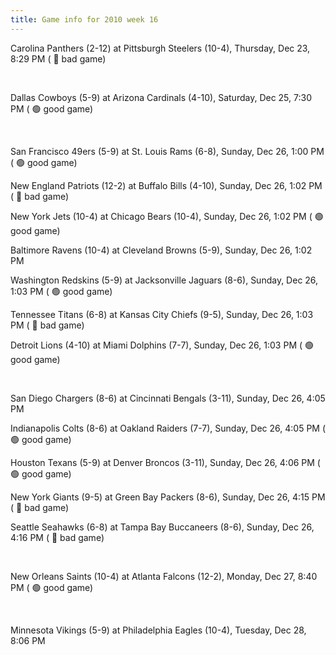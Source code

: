 ```yaml
---
title: Game info for 2010 week 16
---
```

Carolina Panthers (2-12) at Pittsburgh Steelers (10-4), Thursday, Dec 23, 8:29 PM (	:red_circle: bad game)


<br/>

Dallas Cowboys (5-9) at Arizona Cardinals (4-10), Saturday, Dec 25, 7:30 PM (	:green_circle: good game)


<br/>

San Francisco 49ers (5-9) at St. Louis Rams (6-8), Sunday, Dec 26, 1:00 PM (	:green_circle: good game)

New England Patriots (12-2) at Buffalo Bills (4-10), Sunday, Dec 26, 1:02 PM (	:red_circle: bad game)

New York Jets (10-4) at Chicago Bears (10-4), Sunday, Dec 26, 1:02 PM (	:green_circle: good game)

Baltimore Ravens (10-4) at Cleveland Browns (5-9), Sunday, Dec 26, 1:02 PM

Washington Redskins (5-9) at Jacksonville Jaguars (8-6), Sunday, Dec 26, 1:03 PM (	:green_circle: good game)

Tennessee Titans (6-8) at Kansas City Chiefs (9-5), Sunday, Dec 26, 1:03 PM (	:red_circle: bad game)

Detroit Lions (4-10) at Miami Dolphins (7-7), Sunday, Dec 26, 1:03 PM (	:green_circle: good game)


<br/>

San Diego Chargers (8-6) at Cincinnati Bengals (3-11), Sunday, Dec 26, 4:05 PM

Indianapolis Colts (8-6) at Oakland Raiders (7-7), Sunday, Dec 26, 4:05 PM (	:green_circle: good game)

Houston Texans (5-9) at Denver Broncos (3-11), Sunday, Dec 26, 4:06 PM (	:green_circle: good game)

New York Giants (9-5) at Green Bay Packers (8-6), Sunday, Dec 26, 4:15 PM (	:red_circle: bad game)

Seattle Seahawks (6-8) at Tampa Bay Buccaneers (8-6), Sunday, Dec 26, 4:16 PM (	:red_circle: bad game)


<br/>

New Orleans Saints (10-4) at Atlanta Falcons (12-2), Monday, Dec 27, 8:40 PM (	:green_circle: good game)


<br/>

Minnesota Vikings (5-9) at Philadelphia Eagles (10-4), Tuesday, Dec 28, 8:06 PM

